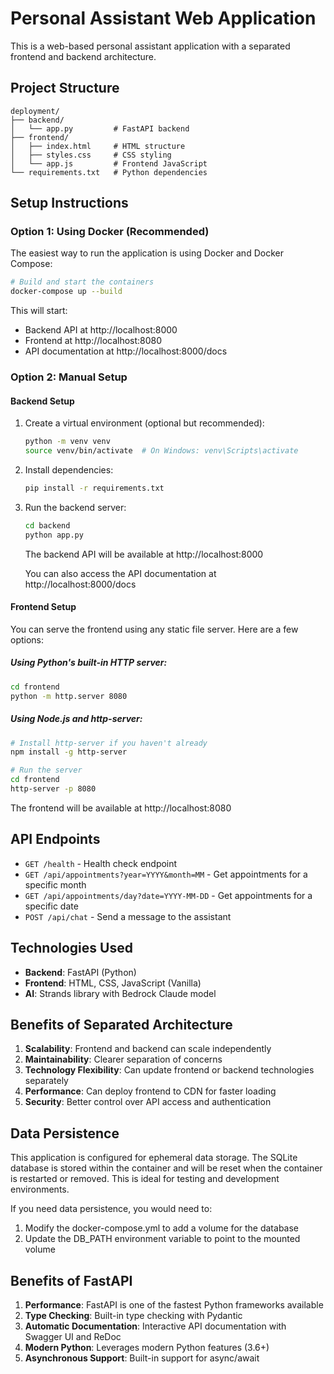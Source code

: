 # Personal Assistant Web Application

This is a web-based personal assistant application with a separated frontend and backend architecture.

## Project Structure

```
deployment/
├── backend/
│   └── app.py         # FastAPI backend
├── frontend/
│   ├── index.html     # HTML structure
│   ├── styles.css     # CSS styling
│   └── app.js         # Frontend JavaScript
└── requirements.txt   # Python dependencies
```

## Setup Instructions

### Option 1: Using Docker (Recommended)

The easiest way to run the application is using Docker and Docker Compose:

```bash
# Build and start the containers
docker-compose up --build
```

This will start:
- Backend API at http://localhost:8000
- Frontend at http://localhost:8080
- API documentation at http://localhost:8000/docs

### Option 2: Manual Setup

#### Backend Setup

1. Create a virtual environment (optional but recommended):
   ```bash
   python -m venv venv
   source venv/bin/activate  # On Windows: venv\Scripts\activate
   ```

2. Install dependencies:
   ```bash
   pip install -r requirements.txt
   ```

3. Run the backend server:
   ```bash
   cd backend
   python app.py
   ```
   
   The backend API will be available at http://localhost:8000
   
   You can also access the API documentation at http://localhost:8000/docs

#### Frontend Setup

You can serve the frontend using any static file server. Here are a few options:

##### Using Python's built-in HTTP server:
```bash
cd frontend
python -m http.server 8080
```

##### Using Node.js and http-server:
```bash
# Install http-server if you haven't already
npm install -g http-server

# Run the server
cd frontend
http-server -p 8080
```

The frontend will be available at http://localhost:8080

## API Endpoints

- `GET /health` - Health check endpoint
- `GET /api/appointments?year=YYYY&month=MM` - Get appointments for a specific month
- `GET /api/appointments/day?date=YYYY-MM-DD` - Get appointments for a specific date
- `POST /api/chat` - Send a message to the assistant

## Technologies Used

- **Backend**: FastAPI (Python)
- **Frontend**: HTML, CSS, JavaScript (Vanilla)
- **AI**: Strands library with Bedrock Claude model

## Benefits of Separated Architecture

1. **Scalability**: Frontend and backend can scale independently
2. **Maintainability**: Clearer separation of concerns
3. **Technology Flexibility**: Can update frontend or backend technologies separately
4. **Performance**: Can deploy frontend to CDN for faster loading
5. **Security**: Better control over API access and authentication

## Data Persistence

This application is configured for ephemeral data storage. The SQLite database is stored within the container and will be reset when the container is restarted or removed. This is ideal for testing and development environments.

If you need data persistence, you would need to:
1. Modify the docker-compose.yml to add a volume for the database
2. Update the DB_PATH environment variable to point to the mounted volume

## Benefits of FastAPI

1. **Performance**: FastAPI is one of the fastest Python frameworks available
2. **Type Checking**: Built-in type checking with Pydantic
3. **Automatic Documentation**: Interactive API documentation with Swagger UI and ReDoc
4. **Modern Python**: Leverages modern Python features (3.6+)
5. **Asynchronous Support**: Built-in support for async/await